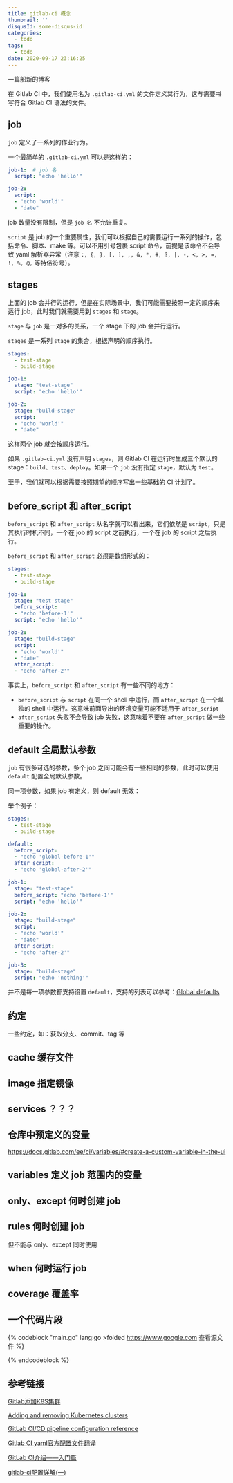 ```yaml
---
title: gitlab-ci 概念
thumbnail: ''
disqusId: some-disqus-id
categories:
  - todo
tags:
  - todo
date: 2020-09-17 23:16:25
---
```


一篇船新的博客

<!-- more -->

在 Gitlab CI 中，我们使用名为 `.gitlab-ci.yml` 的文件定义其行为，这与需要书写符合 Gitlab CI 语法的文件。 

## job

`job` 定义了一系列的作业行为。

一个最简单的 `.gitlab-ci.yml` 可以是这样的：

```yaml
job-1:  # job 名   
  script: "echo 'hello'"

job-2:
  script:
  - "echo 'world'"
  - "date"
```

job 数量没有限制，但是 `job 名` 不允许重复。

`script` 是 job 的一个重要属性，我们可以根据自己的需要运行一系列的操作，包括命令、脚本、make 等。可以不用引号包裹 script 命令，前提是该命令不会导致 yaml 解析器异常（注意 `:, {, }, [, ], ,, &, *, #, ?, |, -, <, >, =, !, %, @,` 等特俗符号）。 

## stages

上面的 job 会并行的运行，但是在实际场景中，我们可能需要按照一定的顺序来运行 job，此时我们就需要用到 `stages` 和 `stage`。

`stage` 与 `job` 是一对多的关系，一个 stage 下的 job 会并行运行。

`stages` 是一系列 `stage` 的集合，根据声明的顺序执行。

```yaml
stages:
  - test-stage
  - build-stage

job-1:
  stage: "test-stage"   
  script: "echo 'hello'"

job-2:
  stage: "build-stage"
  script:
  - "echo 'world'"
  - "date"
```

这样两个 job 就会按顺序运行。

如果 `.gitlab-ci.yml` 没有声明 `stages`，则 Gitlab CI 在运行时生成三个默认的 stage：`build`、`test`、`deploy`。如果一个 `job` 没有指定 `stage`，默认为 `test`。

至于，我们就可以根据需要按照期望的顺序写出一些基础的 CI 计划了。

## before_script 和 after_script

`before_script` 和 `after_script` 从名字就可以看出来，它们依然是 `script`，只是其执行时机不同，一个在 job 的 script 之前执行，一个在 job 的 script 之后执行。

`before_script` 和 `after_script` 必须是数组形式的：

```yaml
stages:
  - test-stage
  - build-stage

job-1:
  stage: "test-stage"
  before_script: 
  - "echo 'before-1'"   
  script: "echo 'hello'"

job-2:
  stage: "build-stage"
  script:
  - "echo 'world'"
  - "date"
  after_script: 
  - "echo 'after-2'"
```

事实上，`before_script` 和 `after_script` 有一些不同的地方：

- `before_script` 与 `script` 在同一个 shell 中运行，而 `after_script` 在一个单独的 shell 中运行。这意味前面导出的环境变量可能不适用于 `after_script` 
- `after_script` 失败不会导致 job 失败，这意味着不要在 `after_script` 做一些重要的操作。 

## default 全局默认参数

`job` 有很多可选的参数，多个 job 之间可能会有一些相同的参数，此时可以使用 `default` 配置全局默认参数。

同一项参数，如果 job 有定义，则 default 无效：

举个例子：

```yaml
stages:
  - test-stage
  - build-stage

default:
  before_script: 
  - "echo 'global-before-1'" 
  after_script: 
  - "echo 'global-after-2'"

job-1:
  stage: "test-stage"
  before_script: "echo 'before-1'"   
  script: "echo 'hello'"

job-2:
  stage: "build-stage"
  script:
  - "echo 'world'"
  - "date"
  after_script: 
  - "echo 'after-2'"

job-3:
  stage: "build-stage"
  script: "echo 'nothing'"
```

并不是每一项参数都支持设置 `default`，支持的列表可以参考：[Global defaults](https://docs.gitlab.com/ee/ci/yaml/README.html#global-defaults)

## 约定

一些约定，如：获取分支、commit、tag 等

## cache 缓存文件

## image 指定镜像

## services ？？？

## 仓库中预定义的变量 

https://docs.gitlab.com/ee/ci/variables/#create-a-custom-variable-in-the-ui

## variables 定义 job 范围内的变量

## only、except 何时创建 job

## rules 何时创建 job

但不能与 only、except 同时使用

## when 何时运行 job

## coverage 覆盖率



## 一个代码片段

{% codeblock "main.go" lang:go >folded https://www.google.com 查看源文件 %}

{% endcodeblock %}

## 参考链接

[Gitlab添加K8S集群](https://juejin.im/post/6844904192616693768)

[Adding and removing Kubernetes clusters](https://docs.gitlab.com/ee/user/project/clusters/add_remove_clusters.html#add-existing-cluster)

[GitLab CI/CD pipeline configuration reference](https://docs.gitlab.com/ee/ci/yaml/README.html)

[Gitlab CI yaml官方配置文件翻译](https://segmentfault.com/a/1190000010442764)

[GitLab CI介绍——入门篇](https://choerodon.io/zh/blog/introduction-to-gitlab-ci/)

[gitlab-ci配置详解(一)](https://segmentfault.com/a/1190000011881435)
